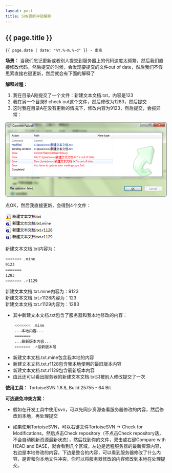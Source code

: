 ```yaml
---
layout: post
title: SVN更新冲突解释
---
```


## {{ page.title }}

`{{ page.date | date: "%Y.%-m.%-d" }} - 南京`

**场景：** 当我们忘记更新或者别人提交到服务器上的代码速度太频繁，然后我们直接修改代码，然后提交的时候，会发现要提交的文件out of date，然后我们不假思索直接右键更新，然后就会有下面的解释了

**解释过程：**  
1. 我在目录A刚提交了一个文件：新建文本文档.txt，内容是123  
2. 我在另一个目录B check out这个文件，然后修改为1283，然后提交  
3. 这时我在目录A在没有更新的情况下，修改内容为9123，然后提交，会报异常：

![svn提交异常](/images/SVNCommitFailed.png)

点OK，然后我直接更新，会得到4个文件：

![svn提交异常](/images/svn4files.png)

新建文本文档.txt内容为：

```sh
<<<<<<< .mine
9123
=======
1283
>>>>>>> .r1129
```

新建文本文档.txt.mine内容为：9123  
新建文本文档.txt.r1128内容为：123  
新建文本文档.txt.r1129内容为：1283

* 其中新建文本文档.txt包含了服务器和我本地修改的内容：

```sh
    <<<<<<< .mine
    ...本地内容...
    =======
    ...最新版本内容...
    >>>>>>> .r最新版本号
```

* 新建文本文档.txt.mine包含我本地的内容
* 新建文本文档.txt.r1128包含我本地使用的最旧版本内容
* 新建文本文档.txt.r1129包含最新版本内容
* 由此还可以看出服务器的新建文本文档.txt只被别人修改提交了一次

**使用工具：** TortoiseSVN 1.8.8, Build 25755 - 64 Bit

**可选避免冲突方案：**

* 假如在开发工具中使用svn，可以先同步资源查看服务器修改的内容，然后修改到本地，再处理提交

* 如果使用TortoiseSVN，可以右键文件TortoiseSVN → Check for Modifications，然后点击Check repository（不点击Check repository话，不会自动刷新资源最新状态），然后找到你的文件，双击或右键Compare with HEAD and BASE，就会看到几个区域，左边是远程服务器的最新资源内容，右边是本地修改的内容，下边是整合的内容，可以看到服务器修改了什么内容，是否和你本地文件冲突，你可以将服务器修改的内容修改到本地在处理提交。